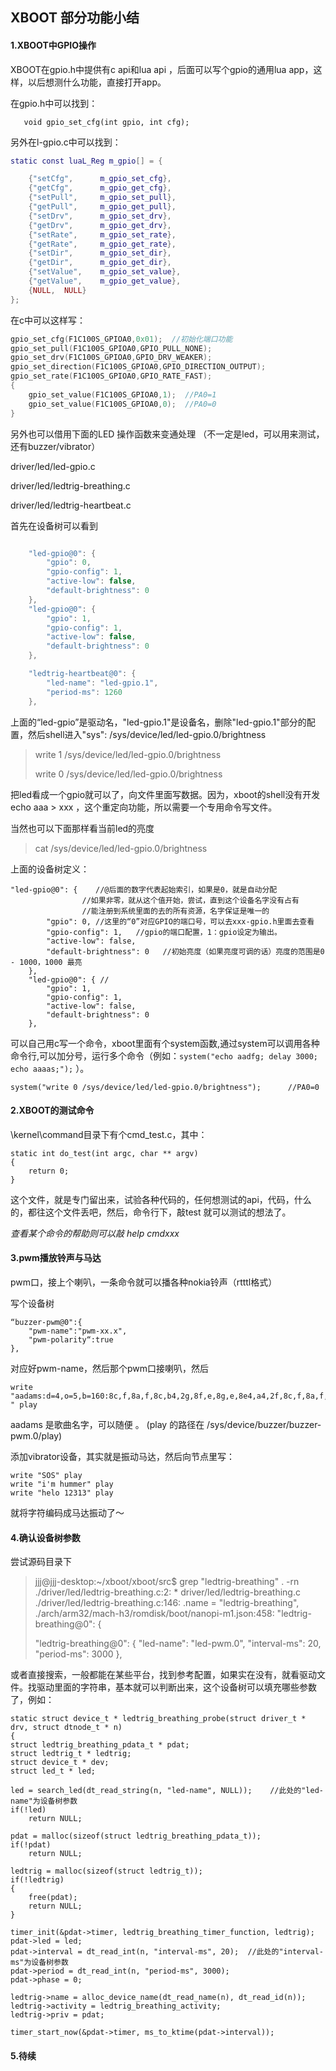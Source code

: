 ## 				XBOOT 部分功能小结

#### 1.XBOOT中GPIO操作 ####

XBOOT在gpio.h中提供有c api和lua api ，后面可以写个gpio的通用lua app，这样，以后想测什么功能，直接打开app。

在gpio.h中可以找到：   

```
   void gpio_set_cfg(int gpio, int cfg);
```

另外在l-gpio.c中可以找到：   
```lua
static const luaL_Reg m_gpio[] = {

	{"setCfg",		m_gpio_set_cfg},
	{"getCfg",		m_gpio_get_cfg},
	{"setPull",		m_gpio_set_pull},
	{"getPull",		m_gpio_get_pull},
	{"setDrv",		m_gpio_set_drv},
	{"getDrv",		m_gpio_get_drv},
	{"setRate",		m_gpio_set_rate},
	{"getRate", 	m_gpio_get_rate},
	{"setDir",		m_gpio_set_dir},
	{"getDir",		m_gpio_get_dir},
	{"setValue",	m_gpio_set_value},
	{"getValue",	m_gpio_get_value},
	{NULL,	NULL}
};
```
在c中可以这样写：

```c
gpio_set_cfg(F1C100S_GPIOA0,0x01);  //初始化端口功能
gpio_set_pull(F1C100S_GPIOA0,GPIO_PULL_NONE);   
gpio_set_drv(F1C100S_GPIOA0,GPIO_DRV_WEAKER);
gpio_set_direction(F1C100S_GPIOA0,GPIO_DIRECTION_OUTPUT);
gpio_set_rate(F1C100S_GPIOA0,GPIO_RATE_FAST);
{
	gpio_set_value(F1C100S_GPIOA0,1);  //PA0=1
	gpio_set_value(F1C100S_GPIOA0,0);  //PA0=0
}
```

另外也可以借用下面的LED 操作函数来变通处理   （不一定是led，可以用来测试，还有buzzer/vibrator）

driver/led/led-gpio.c   

driver/led/ledtrig-breathing.c   

driver/led/ledtrig-heartbeat.c   

首先在设备树可以看到   
```c

	"led-gpio@0": {
		"gpio": 0,
		"gpio-config": 1,
		"active-low": false,
		"default-brightness": 0
	},
	"led-gpio@0": {
		"gpio": 1,
		"gpio-config": 1,
		"active-low": false,
		"default-brightness": 0
	},

	"ledtrig-heartbeat@0": {
		"led-name": "led-gpio.1",
		"period-ms": 1260
	},

```
上面的“led-gpio”是驱动名，"led-gpio.1"是设备名，删除"led-gpio.1"部分的配置，然后shell进入"sys":   /sys/device/led/led-gpio.0/brightness    

> write 1 /sys/device/led/led-gpio.0/brightness
>
> write 0 /sys/device/led/led-gpio.0/brightness

把led看成一个gpio就可以了，向文件里面写数据。因为，xboot的shell没有开发 echo aaa > xxx ，这个重定向功能，所以需要一个专用命令写文件。

当然也可以下面那样看当前led的亮度

> cat /sys/device/led/led-gpio.0/brightness

上面的设备树定义：
```
"led-gpio@0": {    //@后面的数字代表起始索引，如果是0，就是自动分配
				//如果非零，就从这个值开始，尝试，直到这个设备名字没有占有
				//能注册到系统里面的去的所有资源，名字保证是唯一的
		"gpio": 0, //这里的“0”对应GPIO的端口号，可以去xxx-gpio.h里面去查看
		"gpio-config": 1,   //gpio的端口配置，1：gpio设定为输出。
		"active-low": false,
		"default-brightness": 0   //初始亮度（如果亮度可调的话）亮度的范围是0 - 1000，1000 最亮
	},
	"led-gpio@0": { //
		"gpio": 1,
		"gpio-config": 1,
		"active-low": false,
		"default-brightness": 0
	},
```
可以自己用c写一个命令，xboot里面有个system函数,通过system可以调用各种命令行,可以加分号，运行多个命令（例如：`system("echo aadfg; delay 3000; echo aaaas;");` ）。

`system("write 0 /sys/device/led/led-gpio.0/brightness");      //PA0=0`  

#### 2.XBOOT的测试命令

\kernel\command目录下有个cmd_test.c，其中：

	static int do_test(int argc, char ** argv)
	{
		return 0;
	}
这个文件，就是专门留出来，试验各种代码的，任何想测试的api，代码，什么的，都往这个文件丢吧，然后，命令行下，敲test 就可以测试的想法了。

*查看某个命令的帮助则可以敲 help cmdxxx*

#### 3.pwm播放铃声与马达

pwm口，接上个喇叭，一条命令就可以播各种nokia铃声（rtttl格式）

写个设备树

```
“buzzer-pwm@0":{
	"pwm-name":"pwm-xx.x",
	"pwm-polarity“:true
},
```

对应好pwm-name，然后那个pwm口接喇叭，然后

```
write "aadams:d=4,o=5,b=160:8c,f,8a,f,8c,b4,2g,8f,e,8g,e,8e4,a4,2f,8c,f,8a,f,8c,b4,2g,8f,e,8c,d,8e,1f,8c,8d,8e,8f,1p,8d,8e,8f#,8g,1p,8d,8e,8f#,8g,p,8d,8e,8f#,8g,p,8c,8d,8e,8f
" play
```

aadams 是歌曲名字，可以随便 。 (play 的路径在 /sys/device/buzzer/buzzer-pwm.0/play)

添加vibrator设备，其实就是振动马达，然后向节点里写：

```
write "SOS" play 
write "i'm hummer" play
write "helo 12313" play
```

就将字符编码成马达振动了～

#### 4.确认设备树参数

尝试源码目录下

> jjj@jjj-desktop:~/xboot/xboot/src$ grep "ledtrig-breathing" . -rn
> ./driver/led/ledtrig-breathing.c:2: * driver/led/ledtrig-breathing.c
> ./driver/led/ledtrig-breathing.c:146:	.name	 = "ledtrig-breathing",
> ./arch/arm32/mach-h3/romdisk/boot/nanopi-m1.json:458:	"ledtrig-breathing@0": {
>
> "ledtrig-breathing@0": {
> "led-name": "led-pwm.0",
> "interval-ms": 20,
> "period-ms": 3000
> },

或者直接搜索，一般都能在某些平台，找到参考配置，如果实在没有，就看驱动文件。找驱动里面的字符串，基本就可以判断出来，这个设备树可以填充哪些参数了，例如：

	static struct device_t * ledtrig_breathing_probe(struct driver_t * drv, struct dtnode_t * n)
	{
	struct ledtrig_breathing_pdata_t * pdat;
	struct ledtrig_t * ledtrig;
	struct device_t * dev;
	struct led_t * led;
	
	led = search_led(dt_read_string(n, "led-name", NULL));    //此处的"led-name"为设备树参数
	if(!led)
		return NULL;
	
	pdat = malloc(sizeof(struct ledtrig_breathing_pdata_t));
	if(!pdat)
		return NULL;
	
	ledtrig = malloc(sizeof(struct ledtrig_t));
	if(!ledtrig)
	{
		free(pdat);
		return NULL;
	}
	
	timer_init(&pdat->timer, ledtrig_breathing_timer_function, ledtrig);
	pdat->led = led;
	pdat->interval = dt_read_int(n, "interval-ms", 20);  //此处的"interval-ms"为设备树参数
	pdat->period = dt_read_int(n, "period-ms", 3000);
	pdat->phase = 0;
	
	ledtrig->name = alloc_device_name(dt_read_name(n), dt_read_id(n));
	ledtrig->activity = ledtrig_breathing_activity;
	ledtrig->priv = pdat;
	
	timer_start_now(&pdat->timer, ms_to_ktime(pdat->interval));
#### 5.待续